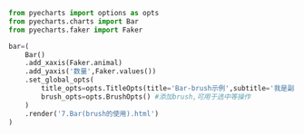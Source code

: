 
<BlogInfo id="598" title="12.柱状图添加刷子" author="白日梦想猿" pv=0 read_times=0 pre_cost_time="0分18秒" category="pyecharts学习" tag_list="['pyecharts学习']" create_time="2021.01.21 14:40:44" update_time="2021.01.21 14:49:09" />

```python
from pyecharts import options as opts
from pyecharts.charts import Bar
from pyecharts.faker import Faker

bar=(
    Bar()
    .add_xaxis(Faker.animal)
    .add_yaxis('数量',Faker.values())
    .set_global_opts(
        title_opts=opts.TitleOpts(title='Bar-brush示例',subtitle='我是副标题'),
        brush_opts=opts.BrushOpts() #添加brush,可用于选中等操作
    )
    .render('7.Bar(brush的使用).html')
)
```
